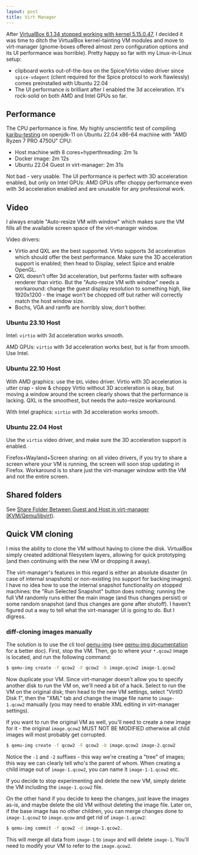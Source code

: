 ```yaml
---
layout: post
title: Virt Manager
---
```


After [VirtualBox 6.1.34 stopped working with kernel 5.15.0.47](https://bugs.debian.org/cgi-bin/bugreport.cgi?bug=1012627),
I decided it was time to ditch the VirtualBox kernel-tainting VM modules and move to
virt-manager (gnome-boxes offered almost zero configuration options and its UI performance was horrible).
Pretty happy so far with my Linux-in-Linux setup:

* clipboard works out-of-the-box on the Spice/Virtio video driver since `spice-vdagent`
  (client required for the Spice protocol to work flawlessly) comes preinstalled with Ubuntu 22.04
* The UI performance is brilliant after I enabled the 3d acceleration. It's rock-solid on both AMD and Intel
  GPUs so far.

## Performance

The CPU performance is fine. My highly unscientific test of compiling [karibu-testing](https://github.com/mvysny/karibu-testing/)
on openjdk-11 on Ubuntu 22.04 x86-64 machine with "AMD Ryzen 7 PRO 4750U" CPU:

* Host machine with 8 cores+hyperthreading: 2m 1s
* Docker image: 2m 12s
* Ubuntu 22.04 Guest in virt-manager: 2m 31s

Not bad - very usable. The UI performance is perfect with 3D acceleration enabled, but only on
Intel GPUs: AMD GPUs offer choppy performance even with 3d acceleration enabled and are
unusable for any professional work.

## Video

I always enable "Auto-resize VM with window" which makes sure the VM fills all the available
screen space of the virt-manager window.

Video drivers:

* Virtio and QXL are the best supported. Virtio supports 3d acceleration which should offer the best performance.
  Make sure the 3D acceleration support is enabled;
  then head to Display, select Spice and enable OpenGL.
* QXL doesn't offer 3d acceleration, but performs faster with software renderer than virtio.
   But the "Auto-resize VM with window" needs a workaround: change the guest display resolution to something high, like 1920x1200 -
  the image won't be chopped off but rather will correctly match the host window size.
* Bochs, VGA and ramfb are horribly slow, don't bother.

### Ubuntu 23.10 Host

Intel: `virtio` with 3d acceleration works smooth.

AMD GPUs: `virtio` with 3d acceleration works best, but is far from smooth. Use Intel.

### Ubuntu 22.10 Host

With AMD graphics: use the `QXL` video driver. Virtio with 3D acceleration is utter crap - slow & choppy
Virtio without 3D acceleration is okay, but moving a window around the screen clearly shows that the performance is lacking.
QXL is the smoothest, but needs the auto-resize workaround.

With Intel graphics: `virtio` with 3d acceleration works smooth.

### Ubuntu 22.04 Host

Use the `virtio` video driver, and make sure the 3D acceleration support is enabled.

Firefox+Wayland+Screen sharing: on all video drivers, if you try to share a screen where your VM is running, the screen will
soon stop updating in Firefox. Workaround is to share just the virt-manager window with the VM and not the entire screen.

## Shared folders

See [Share Folder Between Guest and Host in virt-manager (KVM/Qemu/libvirt)](https://www.debugpoint.com/share-folder-virt-manager/).

## Quick VM cloning

I miss the ability to clone the VM without having to clone the disk. VirtualBox
simply created additional filesystem layers, allowing for quick prototyping (and
then continuing with the new VM or dropping it away).

The virt-manager's features in this regard is either an absolute disaster (in case of internal snapshots)
or non-existing (no support for backing images). I have no idea how to use
the internal snapshot functionality on stopped machines: the "Run Selected Snapshot"
button does nothing; running the full VM randomly runs either the main image (and thus changes persist) or some random
snapshot (and thus changes are gone after shutoff). I haven't figured out a way to tell
what the virt-manager UI is going to do. But I digress.

### diff-cloning images manually

The solution is to use the cli tool [qemu-img](https://linux.die.net/man/1/qemu-img)
(see [qemu-img documentation](https://qemu.readthedocs.io/en/latest/tools/qemu-img.html) for a better doc).
First, stop the VM. Then, go to where your `*.qcow2` image is located, and run the following command:

```bash
$ qemu-img create -f qcow2 -F qcow2 -b image.qcow2 image-1.qcow2
```

Now duplicate your VM. Since virt-manager doesn't allow you to
specify another disk to run the VM on, we'll need a bit of a hack.
Select to run the VM on the original disk; then head to the new VM settings, select "VirtIO Disk 1", then the "XML" tab and
change the image file name to `image-1.qcow2` manually (you may need to enable XML editing in virt-manager settings).

If you want to run the original VM as well, you'll need to create a new image for it - the original
`image.qcow2` MUST NOT BE MODIFIED otherwise all child images will most probably get corrupted.

```bash
$ qemu-img create -f qcow2 -F qcow2 -b image.qcow2 image-2.qcow2
```

Notice the `-1` and `-2` suffixes - this way we're creating a "tree" of images; this way we can clearly
tell who's the parent of whom. When creating a child image out of `image-1.qcow2`, you can
name it `image-1-1.qcow2` etc.

If you decide to stop experimenting and delete the new VM, simply delete the VM including the `image-1.qcow2` file.

On the other hand if you decide to keep the changes, just leave the images as-is, and
maybe delete the old VM without deleting the image file. Later on, if the base image has no other children,
you can merge changes done to `image-1.qcow2` to `image.qcow` and get rid of `image-1.qcow2`:

```bash
$ qemu-img commit -f qcow2 -d image-1.qcow2.
```

This will merge all data from `image-1` to `image` and will delete `image-1`. You'll
need to modify your VM to refer to the `image.qcow2`.
